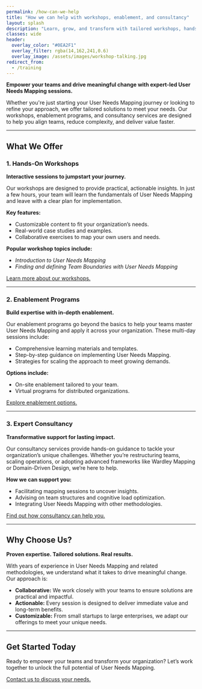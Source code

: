 ```yaml
---
permalink: /how-can-we-help
title: "How we can help with workshops, enablement, and consultancy"
layout: splash
description: "Learn, grow, and transform with tailored workshops, hands-on enablement, and expert consultancy in User Needs Mapping."
classes: wide
header: 
  overlay_color: "#0EA2F1"
  overlay_filter: rgba(14,162,241,0.6)
  overlay_image: /assets/images/workshop-talking.jpg
redirect_from:
  - /training
---
```


**Empower your teams and drive meaningful change with expert-led User Needs Mapping sessions.**

Whether you're just starting your User Needs Mapping journey or looking to refine your approach, we offer tailored solutions to meet your needs. Our workshops, enablement programs, and consultancy services are designed to help you align teams, reduce complexity, and deliver value faster.

---

## What We Offer

### 1. Hands-On Workshops

**Interactive sessions to jumpstart your journey.**

Our workshops are designed to provide practical, actionable insights. In just a few hours, your team will learn the fundamentals of User Needs Mapping and leave with a clear plan for implementation.

**Key features:**
- Customizable content to fit your organization’s needs.
- Real-world case studies and examples.
- Collaborative exercises to map your own users and needs.

**Popular workshop topics include:**
- *Introduction to User Needs Mapping*
- *Finding and defining Team Boundaries with User Needs Mapping*

[Learn more about our workshops.](/workshops)

---

### 2. Enablement Programs

**Build expertise with in-depth enablement.**

Our enablement programs go beyond the basics to help your teams master User Needs Mapping and apply it across your organization. These multi-day sessions include:
- Comprehensive learning materials and templates.
- Step-by-step guidance on implementing User Needs Mapping.
- Strategies for scaling the approach to meet growing demands.

**Options include:**
- On-site enablement tailored to your team.
- Virtual programs for distributed organizations.

[Explore enablement options.](/enablement)

---

### 3. Expert Consultancy

**Transformative support for lasting impact.**

Our consultancy services provide hands-on guidance to tackle your organization’s unique challenges. Whether you’re restructuring teams, scaling operations, or adopting advanced frameworks like Wardley Mapping or Domain-Driven Design, we’re here to help.

**How we can support you:**
- Facilitating mapping sessions to uncover insights.
- Advising on team structures and cognitive load optimization.
- Integrating User Needs Mapping with other methodologies.

[Find out how consultancy can help you.](/consultancy)

---

## Why Choose Us?

**Proven expertise. Tailored solutions. Real results.**

With years of experience in User Needs Mapping and related methodologies, we understand what it takes to drive meaningful change. Our approach is:
- **Collaborative:** We work closely with your teams to ensure solutions are practical and impactful.
- **Actionable:** Every session is designed to deliver immediate value and long-term benefits.
- **Customizable:** From small startups to large enterprises, we adapt our offerings to meet your unique needs.

---

## Get Started Today

Ready to empower your teams and transform your organization? Let’s work together to unlock the full potential of User Needs Mapping.

[Contact us to discuss your needs.](/contact)
